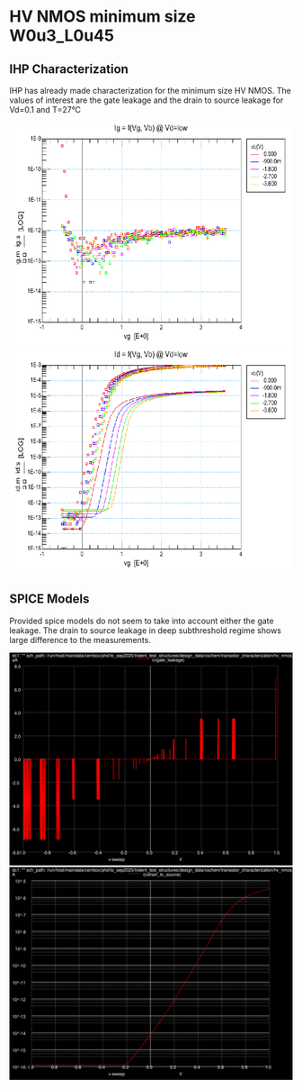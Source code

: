 # HV NMOS minimum size W0u3_L0u45

## IHP Characterization

IHP has already made characterization for the minimum size HV NMOS.
The values of interest are the gate leakage and the drain to source leakage for Vd=0.1 and T=27°C

![Measured gate leakage](./images/hv_nmos_W0u3_L0u45_Vd_0.1_T27_meas_gate_leakage.png)
![Measured drain to source leakage](./images/hv_nmos_W0u3_L0u45_Vd_0.1_T27_meas_source_drain_leakage.png)

## SPICE Models

Provided spice models do not seem to take into account either the gate leakage.
The drain to source leakage in deep subthreshold regime shows large difference
to the measurements.


![Simulated gate leakage](images/hv_nmos_W0u3_L0u45_Vd_0.1_T27_sim_gate_leakage.svg)
![Simulated drain to source leakage](images/hv_nmos_W0u3_L0u45_Vd_0.1_T27_sim_source_drain_leakage.svg)
